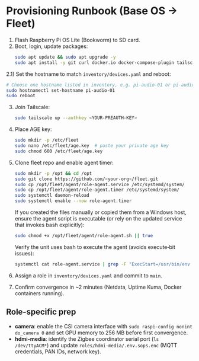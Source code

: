 # Provisioning Runbook (Base OS → Fleet)

1) Flash Raspberry Pi OS Lite (Bookworm) to SD card.
2) Boot, login, update packages:
   ```bash
   sudo apt update && sudo apt upgrade -y
   sudo apt install -y git curl docker.io docker-compose-plugin tailscale sops jq alsa-utils
   ```
2.1) Set the hostname to match `inventory/devices.yaml` and reboot:
   ```bash
   # Choose one hostname listed in inventory, e.g. pi-audio-01 or pi-audio-02
   sudo hostnamectl set-hostname pi-audio-01
   sudo reboot
   ```
3) Join Tailscale:
   ```bash
   sudo tailscale up --authkey <YOUR-PREAUTH-KEY>
   ```
4) Place AGE key:
   ```bash
   sudo mkdir -p /etc/fleet
   sudo nano /etc/fleet/age.key  # paste your private age key
   sudo chmod 600 /etc/fleet/age.key
   ```
5) Clone fleet repo and enable agent timer:
   ```bash
   sudo mkdir -p /opt && cd /opt
   sudo git clone https://github.com/<your-org>/fleet.git
   sudo cp /opt/fleet/agent/role-agent.service /etc/systemd/system/
   sudo cp /opt/fleet/agent/role-agent.timer /etc/systemd/system/
   sudo systemctl daemon-reload
   sudo systemctl enable --now role-agent.timer
   ```

   If you created the files manually or copied them from a Windows host, ensure the agent script is executable (or rely on the updated service that invokes bash explicitly):
   ```bash
   sudo chmod +x /opt/fleet/agent/role-agent.sh || true
   ```

   Verify the unit uses bash to execute the agent (avoids execute‑bit issues):
   ```bash
   systemctl cat role-agent.service | grep -F "ExecStart=/usr/bin/env bash" -n || true
   ```
6) Assign a role in `inventory/devices.yaml` and commit to `main`.
7) Confirm convergence in ~2 minutes (Netdata, Uptime Kuma, Docker containers running).

## Role-specific prep

- **camera**: enable the CSI camera interface with `sudo raspi-config nonint do_camera 0` and set GPU memory to 256 MB before first convergence.
- **hdmi-media**: identify the Zigbee coordinator serial port (`ls /dev/ttyACM*`) and update `roles/hdmi-media/.env.sops.enc` (MQTT credentials, PAN IDs, network key).
